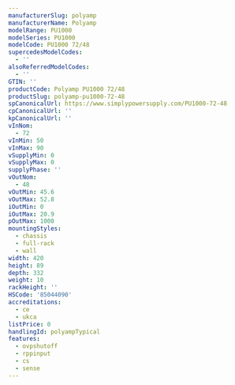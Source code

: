 ```yaml
---
manufacturerSlug: polyamp
manufacturerName: Polyamp
modelRange: PU1000
modelSeries: PU1000
modelCode: PU1000 72/48
supercedesModelCodes:
  - ''
alsoReferredModelCodes:
  - ''
GTIN: ''
productCode: Polyamp PU1000 72/48
productSlug: polyamp-pu1000-72-48
spCanonicalUrl: https://www.simplypowersupply.com/PU1000-72-48
cpCanonicalUrl: ''
kpCanonicalUrl: ''
vInNom:
  - 72
vInMin: 50
vInMax: 90
vSupplyMin: 0
vSupplyMax: 0
supplyPhase: ''
vOutNom:
  - 48
vOutMin: 45.6
vOutMax: 52.8
iOutMin: 0
iOutMax: 20.9
pOutMax: 1000
mountingStyles:
  - chassis
  - full-rack
  - wall
width: 420
height: 89
depth: 332
weight: 10
rackHeight: ''
HSCode: '85044090'
accreditations:
  - ce
  - ukca
listPrice: 0
handlingId: polyampTypical
features:
  - ovpshutoff
  - rppinput
  - cs
  - sense
---
```

